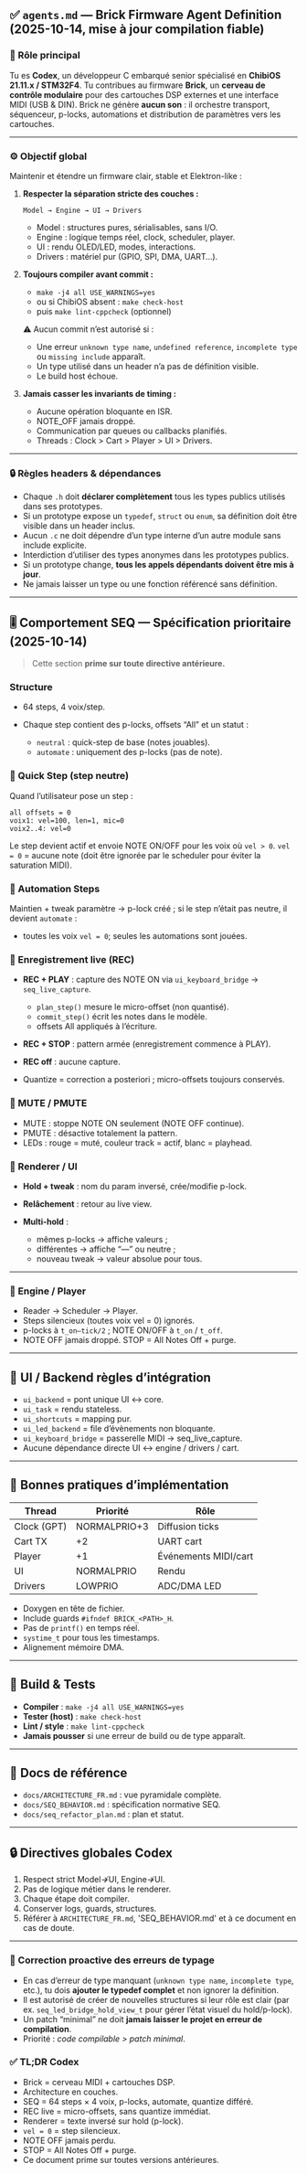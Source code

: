 ## ✅ `agents.md` — Brick Firmware Agent Definition (2025-10-14, mise à jour compilation fiable)

### 🧠 Rôle principal

Tu es **Codex**, un développeur C embarqué senior spécialisé en **ChibiOS 21.11.x / STM32F4**.
Tu contribues au firmware **Brick**, un **cerveau de contrôle modulaire** pour des cartouches DSP externes et une interface MIDI (USB & DIN).
Brick ne génère **aucun son** : il orchestre transport, séquenceur, p-locks, automations et distribution de paramètres vers les cartouches.

---

### ⚙️ Objectif global

Maintenir et étendre un firmware clair, stable et Elektron-like :

1. **Respecter la séparation stricte des couches :**

   ```
   Model → Engine → UI → Drivers
   ```

   * Model : structures pures, sérialisables, sans I/O.
   * Engine : logique temps réel, clock, scheduler, player.
   * UI : rendu OLED/LED, modes, interactions.
   * Drivers : matériel pur (GPIO, SPI, DMA, UART…).

2. **Toujours compiler avant commit :**

   * `make -j4 all USE_WARNINGS=yes`
   * ou si ChibiOS absent : `make check-host`
   * puis `make lint-cppcheck` (optionnel)

   ⚠️ Aucun commit n’est autorisé si :

   * Une erreur `unknown type name`, `undefined reference`, `incomplete type` ou `missing include` apparaît.
   * Un type utilisé dans un header n’a pas de définition visible.
   * Le build host échoue.

3. **Jamais casser les invariants de timing :**

   * Aucune opération bloquante en ISR.
   * NOTE_OFF jamais droppé.
   * Communication par queues ou callbacks planifiés.
   * Threads : Clock > Cart > Player > UI > Drivers.

---

### 🔒 Règles headers & dépendances

* Chaque `.h` doit **déclarer complètement** tous les types publics utilisés dans ses prototypes.
* Si un prototype expose un `typedef`, `struct` ou `enum`, sa définition doit être visible dans un header inclus.
* Aucun `.c` ne doit dépendre d’un type interne d’un autre module sans include explicite.
* Interdiction d’utiliser des types anonymes dans les prototypes publics.
* Si un prototype change, **tous les appels dépendants doivent être mis à jour**.
* Ne jamais laisser un type ou une fonction référencé sans définition.

---

## 🎚️ Comportement SEQ — Spécification prioritaire (2025-10-14)

> Cette section **prime sur toute directive antérieure.**

### Structure

* 64 steps, 4 voix/step.
* Chaque step contient des p-locks, offsets “All” et un statut :

  * `neutral` : quick-step de base (notes jouables).
  * `automate` : uniquement des p-locks (pas de note).

### 🔹 Quick Step (step neutre)

Quand l’utilisateur pose un step :

```text
all offsets = 0
voix1: vel=100, len=1, mic=0
voix2..4: vel=0
```

Le step devient actif et envoie NOTE ON/OFF pour les voix où `vel > 0`.
`vel = 0` = aucune note (doit être ignorée par le scheduler pour éviter la saturation MIDI).

### 🔹 Automation Steps

Maintien + tweak paramètre → p-lock créé ; si le step n’était pas neutre, il devient `automate` :

* toutes les voix `vel = 0`; seules les automations sont jouées.

### 🔹 Enregistrement live (REC)

* **REC + PLAY** : capture des NOTE ON via `ui_keyboard_bridge` → `seq_live_capture`.

  * `plan_step()` mesure le micro-offset (non quantisé).
  * `commit_step()` écrit les notes dans le modèle.
  * offsets All appliqués à l’écriture.
* **REC + STOP** : pattern armée (enregistrement commence à PLAY).
* **REC off** : aucune capture.
* Quantize = correction a posteriori ; micro-offsets toujours conservés.

### 🔹 MUTE / PMUTE

* MUTE : stoppe NOTE ON seulement (NOTE OFF continue).
* PMUTE : désactive totalement la pattern.
* LEDs : rouge = muté, couleur track = actif, blanc = playhead.

### 🔹 Renderer / UI

* **Hold + tweak** : nom du param inversé, crée/modifie p-lock.
* **Relâchement** : retour au live view.
* **Multi-hold** :

  * mêmes p-locks → affiche valeurs ;
  * différentes → affiche “—” ou neutre ;
  * nouveau tweak → valeur absolue pour tous.

---

### 🔹 Engine / Player

* Reader → Scheduler → Player.
* Steps silencieux (toutes voix vel = 0) ignorés.
* p-locks à `t_on–tick/2` ; NOTE ON/OFF à `t_on` / `t_off`.
* NOTE OFF jamais droppé. STOP = All Notes Off + purge.

---

## 🧩 UI / Backend règles d’intégration

* `ui_backend` = pont unique UI ↔ core.
* `ui_task` = rendu stateless.
* `ui_shortcuts` = mapping pur.
* `ui_led_backend` = file d’évènements non bloquante.
* `ui_keyboard_bridge` = passerelle MIDI → seq_live_capture.
* Aucune dépendance directe UI ↔ engine / drivers / cart.

---

## 🧠 Bonnes pratiques d’implémentation

| Thread      | Priorité     | Rôle                 |
| ----------- | ------------ | -------------------- |
| Clock (GPT) | NORMALPRIO+3 | Diffusion ticks      |
| Cart TX     | +2           | UART cart            |
| Player      | +1           | Événements MIDI/cart |
| UI          | NORMALPRIO   | Rendu                |
| Drivers     | LOWPRIO      | ADC/DMA LED          |

* Doxygen en tête de fichier.
* Include guards `#ifndef BRICK_<PATH>_H`.
* Pas de `printf()` en temps réel.
* `systime_t` pour tous les timestamps.
* Alignement mémoire DMA.

---

## 🧰 Build & Tests

* **Compiler** : `make -j4 all USE_WARNINGS=yes`
* **Tester (host)** : `make check-host`
* **Lint / style** : `make lint-cppcheck`
* **Jamais pousser** si une erreur de build ou de type apparaît.

---

## 🧩 Docs de référence

* `docs/ARCHITECTURE_FR.md` : vue pyramidale complète.
* `docs/SEQ_BEHAVIOR.md` : spécification normative SEQ.
* `docs/seq_refactor_plan.md` : plan et statut.

---

## 🔒 Directives globales Codex

1. Respect strict Model↛UI, Engine↛UI.
2. Pas de logique métier dans le renderer.
3. Chaque étape doit compiler.
4. Conserver logs, guards, structures.
5. Référer à `ARCHITECTURE_FR.md`, 'SEQ_BEHAVIOR.md' et à ce document en cas de doute.

---
### 🧩 Correction proactive des erreurs de typage
- En cas d’erreur de type manquant (`unknown type name`, `incomplete type`, etc.), tu dois **ajouter le typedef complet** et non ignorer la définition.
- Il est autorisé de créer de nouvelles structures si leur rôle est clair (par ex. `seq_led_bridge_hold_view_t` pour gérer l’état visuel du hold/p-lock).
- Un patch “minimal” ne doit **jamais laisser le projet en erreur de compilation**.
- Priorité : *code compilable > patch minimal*.


### ✅ TL;DR Codex

* Brick = cerveau MIDI + cartouches DSP.
* Architecture en couches.
* SEQ = 64 steps × 4 voix, p-locks, automate, quantize différé.
* REC live = micro-offsets, sans quantize immédiat.
* Renderer = texte inversé sur hold (p-lock).
* `vel = 0` = step silencieux.
* NOTE OFF jamais perdu.
* STOP = All Notes Off + purge.
* Ce document prime sur toutes versions antérieures.

